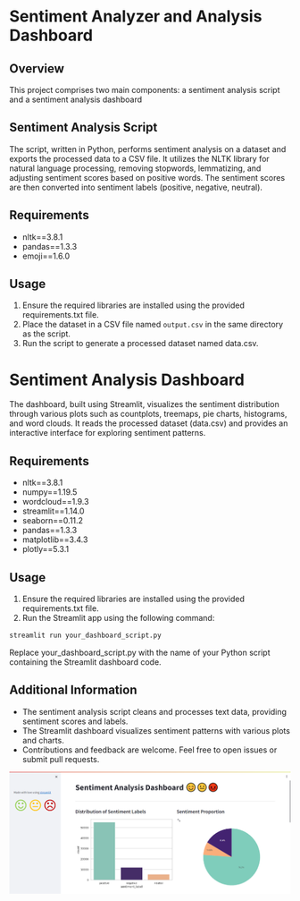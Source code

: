 # Sentiment Analyzer and Analysis Dashboard

## Overview

This project comprises two main components: a sentiment analysis script and a sentiment analysis dashboard

## Sentiment Analysis Script

The script, written in Python, performs sentiment analysis on a dataset and exports the processed data to a CSV file. It utilizes the NLTK library for natural language processing, removing stopwords, lemmatizing, and adjusting sentiment scores based on positive words. The sentiment scores are then converted into sentiment labels (positive, negative, neutral).

## Requirements

- nltk==3.8.1
- pandas==1.3.3
- emoji==1.6.0

## Usage

1. Ensure the required libraries are installed using the provided requirements.txt file.
2. Place the dataset in a CSV file named `output.csv` in the same directory as the script.
3. Run the script to generate a processed dataset named data.csv.

# Sentiment Analysis Dashboard

The dashboard, built using Streamlit, visualizes the sentiment distribution through various plots such as countplots, treemaps, pie charts, histograms, and word clouds. It reads the processed dataset (data.csv) and provides an interactive interface for exploring sentiment patterns.

## Requirements
- nltk==3.8.1
- numpy==1.19.5
- wordcloud==1.9.3
- streamlit==1.14.0
- seaborn==0.11.2
- pandas==1.3.3
- matplotlib==3.4.3
- plotly==5.3.1

## Usage
1. Ensure the required libraries are installed using the provided requirements.txt file.
2. Run the Streamlit app using the following command:
```bash
streamlit run your_dashboard_script.py
```
Replace your_dashboard_script.py with the name of your Python script containing the Streamlit dashboard code.

## Additional Information

- The sentiment analysis script cleans and processes text data, providing sentiment scores and labels.
- The Streamlit dashboard visualizes sentiment patterns with various plots and charts.
- Contributions and feedback are welcome. Feel free to open issues or submit pull requests.




<p align="center">
  <img src="./images/Screenshot.png" width="550" title="hover text">
</p>